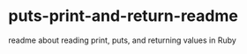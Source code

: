 puts-print-and-return-readme
============================

readme about reading print, puts, and returning values in Ruby
